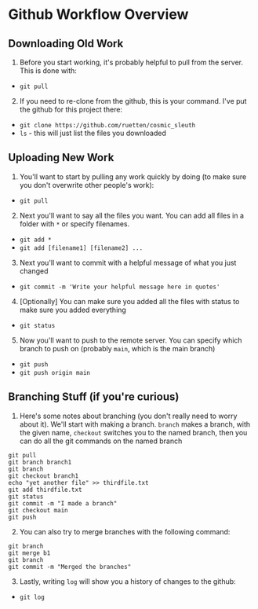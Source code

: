 # Github Workflow Overview

## Downloading Old Work
1. Before you start working, it's probably helpful to pull from the server. This is done with: 
  - `git pull`
2. If you need to re-clone from the github, this is your command. I've put the github for this project there: 
  - `git clone https://github.com/ruetten/cosmic_sleuth`
  - `ls` - this will just list the files you downloaded


## Uploading New Work
1. You'll want to start by pulling any work quickly by doing (to make sure you don't overwrite other people's work):
  - `git pull`
2. Next you'll want to say all the files you want. You can add all files in a folder with `*` or specify filenames. 
  - `git add *`
  - `git add [filename1] [filename2] ... `
3. Next you'll want to commit with a helpful message of what you just changed
  - `git commit -m 'Write your helpful message here in quotes'`
4. [Optionally] You can make sure you added all the files with status to make sure you added everything
  - `git status`
5. Now you'll want to push to the remote server. You can specify which branch to push on (probably `main`, which is the main branch)
  - `git push`
  - `git push origin main`

## Branching Stuff (if you're curious)
1. Here's some notes about branching (you don't really need to worry about it). We'll start with making a branch. `branch` makes a branch, with the given name, `checkout` switches you to the named branch, then you can do all the git commands on the named branch

```
git pull
git branch branch1
git branch 
git checkout branch1
echo "yet another file" >> thirdfile.txt
git add thirdfile.txt
git status
git commit -m "I made a branch" 
git checkout main
git push 
```

2. You can also try to merge branches with the following command:

```
git branch
git merge b1
git branch
git commit -m "Merged the branches"
```

3. Lastly, writing `log` will show you a history of changes to the github: 
  - `git log`